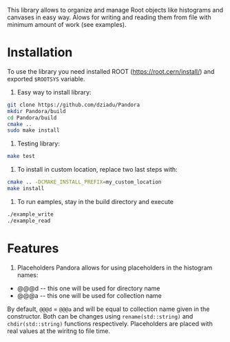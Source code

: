 This library allows to organize and manage Root objects like histograms and canvases in easy way. Alows for writing and reading them from file with minimum amount of work (see examples).

# Installation
To use the library you need installed ROOT (https://root.cern/install/) and exported `$ROOTSYS` variable.
1. Easy way to install library:
```bash
git clone https://github.com/dziadu/Pandora
mkdir Pandora/build
cd Pandora/build
cmake ..
sudo make install
```
1. Testing library:
```bash
make test
```
1. To install in custom location, replace two last steps with:
```bash
cmake .. -DCMAKE_INSTALL_PREFIX=my_custom_location
make install
```
1. To run eamples, stay in the build directory and execute
```bash
./example_write
./example_read
```

# Features

1. Placeholders
Pandora allows for using placeholders in the histogram names:
 - @@@d -- this one will be used for directory name
 - @@@a -- this one will be used for collection name

By default, `@@@d` = `@@@a` and will be equal to collection name given in the constructor. Both can be changes using `rename(std::string)` and `chdir(std::string)` functions respectively. Placeholders are placed with real values at the wiritng to file time.
